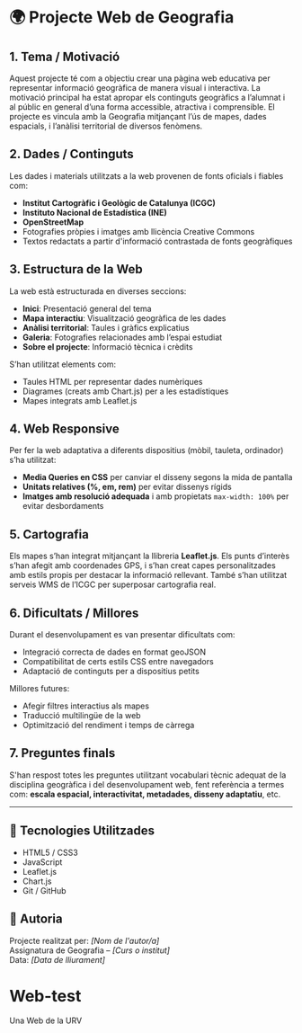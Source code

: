# 🌍 Projecte Web de Geografia

## 1. Tema / Motivació

Aquest projecte té com a objectiu crear una pàgina web educativa per representar informació geogràfica de manera visual i interactiva. La motivació principal ha estat apropar els continguts geogràfics a l’alumnat i al públic en general d’una forma accessible, atractiva i comprensible. El projecte es vincula amb la Geografia mitjançant l’ús de mapes, dades espacials, i l’anàlisi territorial de diversos fenòmens.

## 2. Dades / Continguts

Les dades i materials utilitzats a la web provenen de fonts oficials i fiables com:
- **Institut Cartogràfic i Geològic de Catalunya (ICGC)**
- **Instituto Nacional de Estadística (INE)**
- **OpenStreetMap**
- Fotografies pròpies i imatges amb llicència Creative Commons
- Textos redactats a partir d'informació contrastada de fonts geogràfiques

## 3. Estructura de la Web

La web està estructurada en diverses seccions:
- **Inici**: Presentació general del tema
- **Mapa interactiu**: Visualització geogràfica de les dades
- **Anàlisi territorial**: Taules i gràfics explicatius
- **Galeria**: Fotografies relacionades amb l’espai estudiat
- **Sobre el projecte**: Informació tècnica i crèdits

S’han utilitzat elements com:
- Taules HTML per representar dades numèriques
- Diagrames (creats amb Chart.js) per a les estadístiques
- Mapes integrats amb Leaflet.js

## 4. Web Responsive

Per fer la web adaptativa a diferents dispositius (mòbil, tauleta, ordinador) s’ha utilitzat:
- **Media Queries en CSS** per canviar el disseny segons la mida de pantalla
- **Unitats relatives (%, em, rem)** per evitar dissenys rígids
- **Imatges amb resolució adequada** i amb propietats `max-width: 100%` per evitar desbordaments

## 5. Cartografia

Els mapes s’han integrat mitjançant la llibreria **Leaflet.js**. Els punts d’interès s’han afegit amb coordenades GPS, i s’han creat capes personalitzades amb estils propis per destacar la informació rellevant. També s’han utilitzat serveis WMS de l’ICGC per superposar cartografia real.

## 6. Dificultats / Millores

Durant el desenvolupament es van presentar dificultats com:
- Integració correcta de dades en format geoJSON
- Compatibilitat de certs estils CSS entre navegadors
- Adaptació de continguts per a dispositius petits

Millores futures:
- Afegir filtres interactius als mapes
- Traducció multilingüe de la web
- Optimització del rendiment i temps de càrrega

## 7. Preguntes finals

S'han respost totes les preguntes utilitzant vocabulari tècnic adequat de la disciplina geogràfica i del desenvolupament web, fent referència a termes com: **escala espacial, interactivitat, metadades, disseny adaptatiu**, etc.

---

## 📌 Tecnologies Utilitzades

- HTML5 / CSS3
- JavaScript
- Leaflet.js
- Chart.js
- Git / GitHub

## 👤 Autoria

Projecte realitzat per: *[Nom de l'autor/a]*  
Assignatura de Geografia – *[Curs o institut]*  
Data: *[Data de lliurament]*

# Web-test
Una Web de la URV
